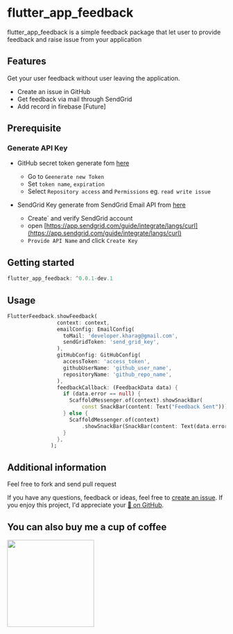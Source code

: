 # flutter_app_feedback
flutter_app_feedback is a simple feedback package that let user to provide feedback and raise issue from your application

## Features
Get your user feedback without user leaving the application.
* Create an issue in GitHub
* Get feedback via mail through SendGrid
* Add record in firebase [Future]

## Prerequisite   
### Generate API Key
* GitHub secret token generate fom [here](https://github.com/settings/tokens?type=beta)   
  - Go to `Geenerate new Token`
  - Set `token name`, `expiration`
  - Select `Repository access` and `Permissions` eg. `read write issue`   
  
* SendGrid Key generate from SendGrid Email API from [here](https://app.sendgrid.com/guide/integrate)
  - Create` and verify SendGrid account
  - open [https://app.sendgrid.com/guide/integrate/langs/curl](https://app.sendgrid.com/guide/integrate/langs/curl)   
  - `Provide API Name` and click `Create Key`


## Getting started   

```dart
flutter_app_feedback: ^0.0.1-dev.1

```

## Usage

```dart
FlutterFeedback.showFeedback(
                context: context,
                emailConfig: EmailConfig(
                  toMail: 'developer.kharag@gmail.com',
                  sendGridToken: 'send_grid_key',
                ),
                gitHubConfig: GitHubConfig(
                  accessToken: 'access_token',
                  githubUserName: 'github_user_name',
                  repositoryName: 'github_repo_name',
                ),
                feedbackCallback: (FeedbackData data) {
                  if (data.error == null) {
                    ScaffoldMessenger.of(context).showSnackBar(
                        const SnackBar(content: Text("Feedback Sent")));
                  } else {
                    ScaffoldMessenger.of(context)
                        .showSnackBar(SnackBar(content: Text(data.error!)));
                  }
                },
              );
```

## Additional information

Feel free to fork and send pull request

If you have any questions, feedback or ideas, feel free to [create an
issue](https://github.com/CodingWithTashi/flutter_app_feedback/issues/new). If you enjoy this
project, I'd appreciate your [🌟 on GitHub](https://github.com/CodingWithTashi/flutter_app_feedback/).

## You can also buy me a cup of coffee
<a href="https://www.buymeacoffee.com/codingwithtashi"><img src="https://cdn.buymeacoffee.com/buttons/v2/default-yellow.png" width=200px></a>
